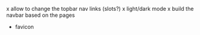 x allow to change the topbar nav links (slots?)
x light/dark mode
x build the navbar based on the pages
- favicon
